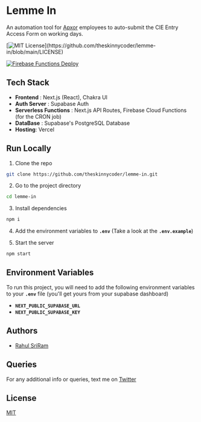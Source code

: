 # Lemme In

An automation tool for [Apxor](https://apxor.com) employees to auto-submit the CIE Entry Access Form on working days.

[![MIT License](https://img.shields.io/apm/l/atomic-design-ui.svg?)](https://github.com/theskinnycoder/lemme-in/blob/main/LICENSE)

[![Firebase Functions Deploy](https://github.com/theskinnycoder/lemme-in/actions/workflows/firebase.yml/badge.svg)](https://github.com/theskinnycoder/lemme-in/actions/workflows/firebase.yml)

## **Tech Stack**

- **Frontend** : Next.js (React), Chakra UI
- **Auth Server** : Supabase Auth
- **Serverless Functions** : Next.js API Routes, Firebase Cloud Functions (for the CRON job)
- **DataBase** : Supabase's PostgreSQL Database
- **Hosting**: Vercel

## **Run Locally**

1. Clone the repo

```bash
git clone https://github.com/theskinnycoder/lemme-in.git
```

2. Go to the project directory

```bash
cd lemme-in
```

3. Install dependencies

```bash
npm i
```

4. Add the environment variables to **`.env`** (Take a look at the **`.env.example`**)

5. Start the server

```bash
npm start
```

## **Environment Variables**

To run this project, you will need to add the following environment variables to your **`.env`** file (you'll get yours from your supabase dashboard)

- **`NEXT_PUBLIC_SUPABASE_URL`**
- **`NEXT_PUBLIC_SUPABASE_KEY`**

## **Authors**

- [Rahul SriRam](https://www.github.com/theskinnycoder)

## **Queries**

For any additional info or queries, text me on [Twitter](https://twitter.com/rahulsriramdev)

## **License**

[MIT](https://choosealicense.com/licenses/mit/)
